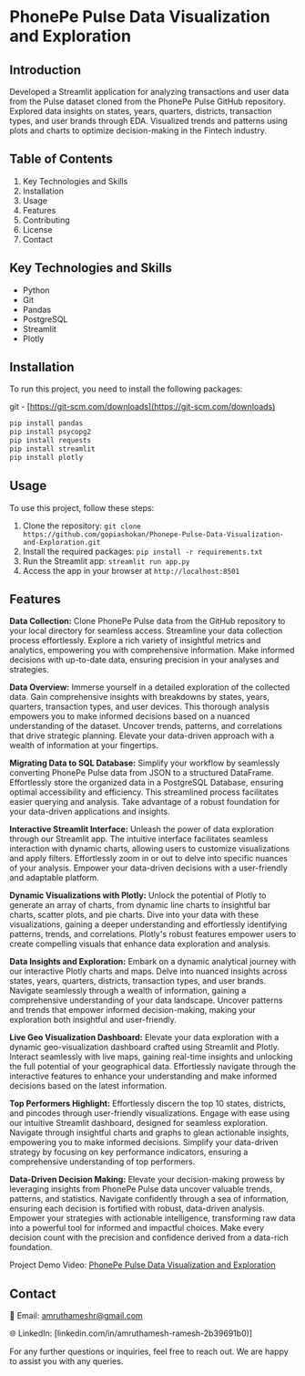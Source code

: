 # PhonePe Pulse Data Visualization and Exploration

## Introduction

Developed a Streamlit application for analyzing transactions and user data from the Pulse dataset cloned from the PhonePe Pulse GitHub repository. Explored data insights on states, years, quarters, districts, transaction types, and user brands through EDA. Visualized trends and patterns using plots and charts to optimize decision-making in the Fintech industry.

## Table of Contents

1. Key Technologies and Skills
2. Installation
3. Usage
4. Features
5. Contributing
6. License
7. Contact

## Key Technologies and Skills
- Python
- Git
- Pandas
- PostgreSQL
- Streamlit
- Plotly

## Installation

To run this project, you need to install the following packages:

git - [https://git-scm.com/downloads](https://git-scm.com/downloads)

```python
pip install pandas
pip install psycopg2
pip install requests
pip install streamlit
pip install plotly
```

## Usage

To use this project, follow these steps:

1. Clone the repository: ```git clone https://github.com/gopiashokan/Phonepe-Pulse-Data-Visualization-and-Exploration.git```
2. Install the required packages: ```pip install -r requirements.txt```
3. Run the Streamlit app: ```streamlit run app.py```
4. Access the app in your browser at ```http://localhost:8501```

## Features

**Data Collection:** Clone PhonePe Pulse data from the GitHub repository to your local directory for seamless access. Streamline your data collection process effortlessly. Explore a rich variety of insightful metrics and analytics, empowering you with comprehensive information. Make informed decisions with up-to-date data, ensuring precision in your analyses and strategies.

**Data Overview:** Immerse yourself in a detailed exploration of the collected data. Gain comprehensive insights with breakdowns by states, years, quarters, transaction types, and user devices. This thorough analysis empowers you to make informed decisions based on a nuanced understanding of the dataset. Uncover trends, patterns, and correlations that drive strategic planning. Elevate your data-driven approach with a wealth of information at your fingertips.

**Migrating Data to SQL Database:** Simplify your workflow by seamlessly converting PhonePe Pulse data from JSON to a structured DataFrame. Effortlessly store the organized data in a PostgreSQL Database, ensuring optimal accessibility and efficiency. This streamlined process facilitates easier querying and analysis. Take advantage of a robust foundation for your data-driven applications and insights.

**Interactive Streamlit Interface:** Unleash the power of data exploration through our Streamlit app. The intuitive interface facilitates seamless interaction with dynamic charts, allowing users to customize visualizations and apply filters. Effortlessly zoom in or out to delve into specific nuances of your analysis. Empower your data-driven decisions with a user-friendly and adaptable platform.

**Dynamic Visualizations with Plotly:** Unlock the potential of Plotly to generate an array of charts, from dynamic line charts to insightful bar charts, scatter plots, and pie charts. Dive into your data with these visualizations, gaining a deeper understanding and effortlessly identifying patterns, trends, and correlations. Plotly's robust features empower users to create compelling visuals that enhance data exploration and analysis.

**Data Insights and Exploration:** Embark on a dynamic analytical journey with our interactive Plotly charts and maps. Delve into nuanced insights across states, years, quarters, districts, transaction types, and user brands. Navigate seamlessly through a wealth of information, gaining a comprehensive understanding of your data landscape. Uncover patterns and trends that empower informed decision-making, making your exploration both insightful and user-friendly.

**Live Geo Visualization Dashboard:** Elevate your data exploration with a dynamic geo-visualization dashboard crafted using Streamlit and Plotly. Interact seamlessly with live maps, gaining real-time insights and unlocking the full potential of your geographical data. Effortlessly navigate through the interactive features to enhance your understanding and make informed decisions based on the latest information.

**Top Performers Highlight:** Effortlessly discern the top 10 states, districts, and pincodes through user-friendly visualizations. Engage with ease using our intuitive Streamlit dashboard, designed for seamless exploration. Navigate through insightful charts and graphs to glean actionable insights, empowering you to make informed decisions. Simplify your data-driven strategy by focusing on key performance indicators, ensuring a comprehensive understanding of top performers.

**Data-Driven Decision Making:** Elevate your decision-making prowess by leveraging insights from PhonePe Pulse data uncover valuable trends, patterns, and statistics. Navigate confidently through a sea of information, ensuring each decision is fortified with robust, data-driven analysis. Empower your strategies with actionable intelligence, transforming raw data into a powerful tool for informed and impactful choices. Make every decision count with the precision and confidence derived from a data-rich foundation.

Project Demo Video: [PhonePe Pulse Data Visualization and Exploration](***)

## Contact

📧 Email: amruthameshr@gmail.com 

🌐 LinkedIn: [linkedin.com/in/amruthamesh-ramesh-2b39691b0)]

For any further questions or inquiries, feel free to reach out. We are happy to assist you with any queries.

